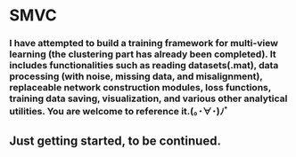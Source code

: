 # SMVC
### I have attempted to build a training framework for multi-view learning (the clustering part has already been completed). It includes functionalities such as reading datasets(.mat), data processing (with noise, missing data, and misalignment), replaceable network construction modules, loss functions, training data saving, visualization, and various other analytical utilities. You are welcome to reference it.(｡･∀･)ﾉﾞ
## Just getting started, to be continued.
